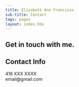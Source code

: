 ```yaml
---
title: Elizabeth Ann Francisco
sub-title: Contact
tags: pages
layout: index.hbs
---
```

<section class="contact">
    <h2>Get in touch with me.</h2>
    <div>
        <h2>Contact Info</h2>
        <p>416 XXX XXXX
        <br>
        email@gmail.com
        </p>
    </div>

</section>
